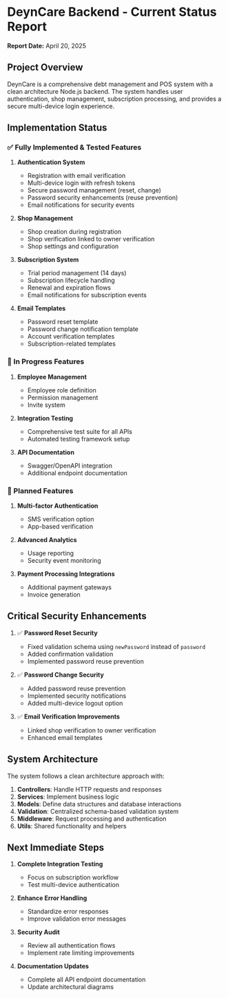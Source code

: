 # DeynCare Backend - Current Status Report

**Report Date:** April 20, 2025

## Project Overview

DeynCare is a comprehensive debt management and POS system with a clean architecture Node.js backend. The system handles user authentication, shop management, subscription processing, and provides a secure multi-device login experience.

## Implementation Status

### ✅ Fully Implemented & Tested Features

1. **Authentication System**
   - Registration with email verification
   - Multi-device login with refresh tokens
   - Secure password management (reset, change)
   - Password security enhancements (reuse prevention)
   - Email notifications for security events

2. **Shop Management**
   - Shop creation during registration
   - Shop verification linked to owner verification
   - Shop settings and configuration

3. **Subscription System**
   - Trial period management (14 days)
   - Subscription lifecycle handling
   - Renewal and expiration flows
   - Email notifications for subscription events

4. **Email Templates**
   - Password reset template
   - Password change notification template
   - Account verification templates
   - Subscription-related templates

### 🔄 In Progress Features

1. **Employee Management**
   - Employee role definition
   - Permission management
   - Invite system

2. **Integration Testing**
   - Comprehensive test suite for all APIs
   - Automated testing framework setup

3. **API Documentation**
   - Swagger/OpenAPI integration
   - Additional endpoint documentation

### 📝 Planned Features

1. **Multi-factor Authentication**
   - SMS verification option
   - App-based verification

2. **Advanced Analytics**
   - Usage reporting
   - Security event monitoring

3. **Payment Processing Integrations**
   - Additional payment gateways
   - Invoice generation

## Critical Security Enhancements

1. ✅ **Password Reset Security**
   - Fixed validation schema using `newPassword` instead of `password`
   - Added confirmation validation
   - Implemented password reuse prevention

2. ✅ **Password Change Security**
   - Added password reuse prevention
   - Implemented security notifications
   - Added multi-device logout option

3. ✅ **Email Verification Improvements**
   - Linked shop verification to owner verification
   - Enhanced email templates

## System Architecture

The system follows a clean architecture approach with:

1. **Controllers**: Handle HTTP requests and responses
2. **Services**: Implement business logic
3. **Models**: Define data structures and database interactions
4. **Validation**: Centralized schema-based validation system
5. **Middleware**: Request processing and authentication
6. **Utils**: Shared functionality and helpers

## Next Immediate Steps

1. **Complete Integration Testing**
   - Focus on subscription workflow
   - Test multi-device authentication

2. **Enhance Error Handling**
   - Standardize error responses
   - Improve validation error messages

3. **Security Audit**
   - Review all authentication flows
   - Implement rate limiting improvements

4. **Documentation Updates**
   - Complete all API endpoint documentation
   - Update architectural diagrams
